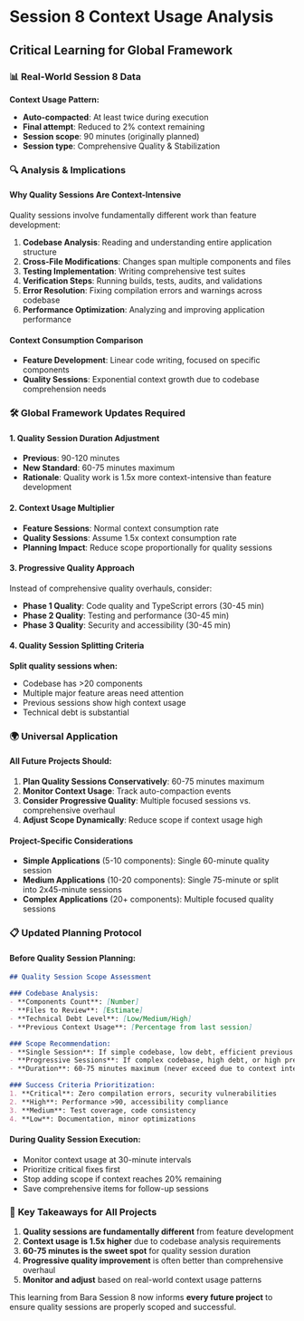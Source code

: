 # Session 8 Context Usage Analysis
## Critical Learning for Global Framework

### 📊 **Real-World Session 8 Data**

**Context Usage Pattern:**
- **Auto-compacted**: At least twice during execution
- **Final attempt**: Reduced to 2% context remaining  
- **Session scope**: 90 minutes (originally planned)
- **Session type**: Comprehensive Quality & Stabilization

### 🔍 **Analysis & Implications**

#### **Why Quality Sessions Are Context-Intensive**
Quality sessions involve fundamentally different work than feature development:

1. **Codebase Analysis**: Reading and understanding entire application structure
2. **Cross-File Modifications**: Changes span multiple components and files
3. **Testing Implementation**: Writing comprehensive test suites
4. **Verification Steps**: Running builds, tests, audits, and validations
5. **Error Resolution**: Fixing compilation errors and warnings across codebase
6. **Performance Optimization**: Analyzing and improving application performance

#### **Context Consumption Comparison**
- **Feature Development**: Linear code writing, focused on specific components
- **Quality Sessions**: Exponential context growth due to codebase comprehension needs

### 🛠 **Global Framework Updates Required**

#### **1. Quality Session Duration Adjustment**
- **Previous**: 90-120 minutes
- **New Standard**: 60-75 minutes maximum
- **Rationale**: Quality work is 1.5x more context-intensive than feature development

#### **2. Context Usage Multiplier**
- **Feature Sessions**: Normal context consumption rate
- **Quality Sessions**: Assume 1.5x context consumption rate
- **Planning Impact**: Reduce scope proportionally for quality sessions

#### **3. Progressive Quality Approach**
Instead of comprehensive quality overhauls, consider:
- **Phase 1 Quality**: Code quality and TypeScript errors (30-45 min)
- **Phase 2 Quality**: Testing and performance (30-45 min)  
- **Phase 3 Quality**: Security and accessibility (30-45 min)

#### **4. Quality Session Splitting Criteria**
**Split quality sessions when:**
- Codebase has >20 components
- Multiple major feature areas need attention
- Previous sessions show high context usage
- Technical debt is substantial

### 🌍 **Universal Application**

#### **All Future Projects Should:**
1. **Plan Quality Sessions Conservatively**: 60-75 minutes maximum
2. **Monitor Context Usage**: Track auto-compaction events
3. **Consider Progressive Quality**: Multiple focused sessions vs. comprehensive overhaul
4. **Adjust Scope Dynamically**: Reduce scope if context usage high

#### **Project-Specific Considerations**
- **Simple Applications** (5-10 components): Single 60-minute quality session
- **Medium Applications** (10-20 components): Single 75-minute or split into 2x45-minute sessions
- **Complex Applications** (20+ components): Multiple focused quality sessions

### 📋 **Updated Planning Protocol**

#### **Before Quality Session Planning:**
```markdown
## Quality Session Scope Assessment

### Codebase Analysis:
- **Components Count**: [Number]
- **Files to Review**: [Estimate]
- **Technical Debt Level**: [Low/Medium/High]
- **Previous Context Usage**: [Percentage from last session]

### Scope Recommendation:
- **Single Session**: If simple codebase, low debt, efficient previous context usage
- **Progressive Sessions**: If complex codebase, high debt, or high previous context usage
- **Duration**: 60-75 minutes maximum (never exceed due to context intensity)

### Success Criteria Prioritization:
1. **Critical**: Zero compilation errors, security vulnerabilities
2. **High**: Performance >90, accessibility compliance  
3. **Medium**: Test coverage, code consistency
4. **Low**: Documentation, minor optimizations
```

#### **During Quality Session Execution:**
- Monitor context usage at 30-minute intervals
- Prioritize critical fixes first
- Stop adding scope if context reaches 20% remaining
- Save comprehensive items for follow-up sessions

### 🎯 **Key Takeaways for All Projects**

1. **Quality sessions are fundamentally different** from feature development
2. **Context usage is 1.5x higher** due to codebase analysis requirements
3. **60-75 minutes is the sweet spot** for quality session duration
4. **Progressive quality improvement** is often better than comprehensive overhaul
5. **Monitor and adjust** based on real-world context usage patterns

This learning from Bara Session 8 now informs **every future project** to ensure quality sessions are properly scoped and successful.

